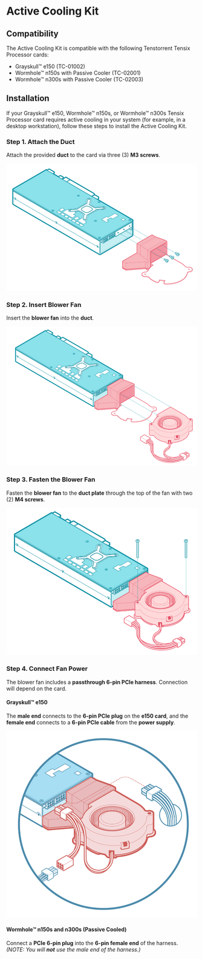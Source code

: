 # Active Cooling Kit

## Compatibility

The Active Cooling Kit is compatible with the following Tenstorrent Tensix Processor cards:

- Grayskull™ e150 (TC-01002)
- Wormhole™ n150s with Passive Cooler (TC-02001)
- Wormhole™ n300s with Passive Cooler (TC-02003)

## Installation

If your Grayskull™ e150, Wormhole™ n150s, or Wormhole™ n300s Tensix Processor card requires active cooling in your system (for example, in a desktop workstation), follow these steps to install the Active Cooling Kit.

### Step 1. Attach the Duct

Attach the provided **duct** to the card via three (3) **M3 screws**.

![](./grayskull/images/gs_ack1.png)

### Step 2. Insert Blower Fan

Insert the **blower fan** into the **duct**.

![](./grayskull/images/gs_ack2.png)

### Step 3. Fasten the Blower Fan

Fasten the **blower fan** to the **duct plate** through the top of the fan with two (2) **M4 screws**.

![](./grayskull/images/gs_ack3.png)

### Step 4. Connect Fan Power

The blower fan includes a **passthrough 6-pin PCIe harness**. Connection will depend on the card.

#### Grayskull™ e150

The **male end** connects to the **6-pin PCIe plug** on the **e150 card**, and the **female end** connects to a **6-pin PCIe cable** from the **power supply**.

![](./grayskull/images/gs_e150_kit_power.png)

#### Wormhole™ n150s and n300s (Passive Cooled)

Connect a **PCIe 6-pin plug** into the **6-pin female end** of the harness. *(NOTE: You will **not** use the male end of the harness.)*